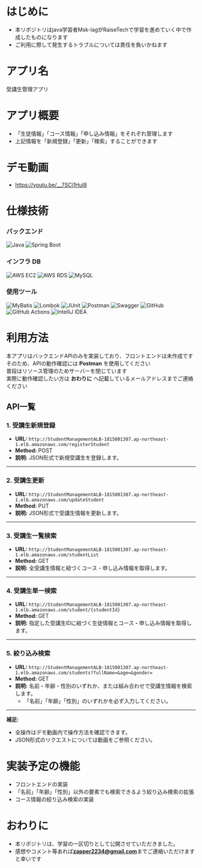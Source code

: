 # はじめに
- 本リポジトリはjava学習者Msk-lagがRaiseTechで学習を進めていく中で作成したものになります
- ご利用に際して発生するトラブルについては責任を負いかねます
# アプリ名
受講生管理アプリ
# アプリ概要
- 「生徒情報」「コース情報」「申し込み情報」をそれぞれ管理します
- 上記情報を「新規登録」「更新」「検索」することができます
# デモ動画
- https://youtu.be/__7SCi1HuI8
# 仕様技術
### バックエンド  
![Java](https://img.shields.io/badge/Java-21-%23ED8B00?logo=openjdk)
![Spring Boot](https://img.shields.io/badge/SpringBoot-3.5.0-%236DB33F?logo=spring)
### インフラ DB  
![AWS EC2](https://img.shields.io/badge/AWS-EC2-%23FF9900?logo=amazon-aws)
![AWS RDS](https://img.shields.io/badge/AWS-RDS-%23232F3E?logo=amazon-aws)
![MySQL](https://img.shields.io/badge/MySQL-%234479A1?logo=mysql&logoColor=white)
### 使用ツール  
![MyBatis](https://img.shields.io/badge/MyBatis-%23C73A36?logo=mybatis&logoColor=white)
![Lombok](https://img.shields.io/badge/Lombok-%23A52A2A?logo=lombok&logoColor=white)
![JUnit](https://img.shields.io/badge/JUnit-%2325A162?logo=junit5&logoColor=white)
![Postman](https://img.shields.io/badge/Postman-%23FF6C37?logo=postman&logoColor=white)
![Swagger](https://img.shields.io/badge/Swagger-%2385EA2D?logo=swagger&logoColor=white)
![GitHub](https://img.shields.io/badge/GitHub-%23181717?logo=github&logoColor=white)
![GitHub Actions](https://img.shields.io/badge/GitHub%20Actions-%232088FF?logo=githubactions&logoColor=white)
![IntelliJ IDEA](https://img.shields.io/badge/IntelliJ%20IDEA-%23000000?logo=intellijidea&logoColor=white)
# 利用方法
本アプリはバックエンドAPIのみを実装しており、フロントエンドは未作成です  
そのため、APIの動作確認には **Postman**  を使用してください  
普段はリソース管理のためサーバーを閉じています  
実際に動作確認したい方は **おわりに** へ記載しているメールアドレスまでご連絡ください
## API一覧
### 1. 受講生新規登録
- **URL:** `http://StudentManagementALB-1815001307.ap-northeast-1.elb.amazonaws.com/registerStudent`
- **Method:** POST
- **説明:** JSON形式で新規受講生を登録します。

---

### 2. 受講生更新
- **URL:** `http://StudentManagementALB-1815001307.ap-northeast-1.elb.amazonaws.com/updateStudent`
- **Method:** PUT
- **説明:** JSON形式で受講生情報を更新します。

---

### 3. 受講生一覧検索
- **URL:** `http://StudentManagementALB-1815001307.ap-northeast-1.elb.amazonaws.com/studentList`
- **Method:** GET
- **説明:** 全受講生情報と紐づくコース・申し込み情報を取得します。

---

### 4. 受講生単一検索
- **URL:** `http://StudentManagementALB-1815001307.ap-northeast-1.elb.amazonaws.com/student/{studentId}`
- **Method:** GET
- **説明:** 指定した受講生IDに紐づく生徒情報とコース・申し込み情報を取得します。

---

### 5. 絞り込み検索
- **URL:** `http://StudentManagementALB-1815001307.ap-northeast-1.elb.amazonaws.com/students?fullName=&age=&gender=`
- **Method:** GET
- **説明:** 名前・年齢・性別のいずれか、または組み合わせで受講生情報を検索します。  
  - 「名前」「年齢」「性別」のいずれかを必ず入力してください。  

---

**補足:**  
- 全操作はデモ動画内で操作方法を確認できます。  
- JSON形式のリクエストについては動画をご参照ください。

# 実装予定の機能
- フロントエンドの実装  
- 「名前」「年齢」「性別」以外の要素でも検索できるよう絞り込み検索の拡張
- コース情報の絞り込み検索の実装  
# おわりに
- 本リポジトリは、学習の一区切りとして公開させていただきました。
- 感想やコメント等あれば**zapper2234@gmail.com**までご連絡いただけますと幸いです
